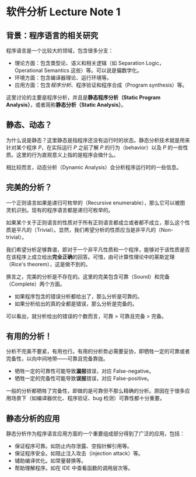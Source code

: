 # 软件分析 Lecture Note 1

## 背景：程序语言的相关研究

程序语言是一个比较大的领域，包含很多分支：

- 理论方面：包含类型论、语义和相关逻辑（如 Separation Logic，Operational Semantics 这些）等。可以说是偏数学化。
- 环境方面：包含编译器理论、运行环境等。
- 应用方面：包含*程序分析*、程序验证和程序合成（Program synthesis）等。

这里讨论的主要是程序分析，并且是**静态程序分析（Static Program Analysis）**，或者简称**静态分析（Static Analysis）**。

## 静态、动态？

为什么说是静态？这里静态是指程序还没有运行时的状态。静态分析技术就是用来针对某个程序 $P$，在实际运行 $P$ 之前了解 $P$ 的行为（behavior）以及 $P$ 的一些性质。这里的行为直观意义上指的是程序会做什么。

相比较而言，动态分析（Dynamic Analysis）会分析程序运行时的一些信息。

## 完美的分析？

一个正则语言如果是递归可枚举的（Recursive enumerable），那么它可以被图灵机识别。现有的程序语言都是递归可枚举的。

如果某个关于正则语言的性质对于所有正则语言都成立或者都不成立，那么这个性质是平凡的（Trivial）。显然，我们希望分析的性质应当是非平凡的（Non-trivial）。

我们希望分析足够靠谱，即对于一个非平凡性质和一个程序，能够对于该性质是否在该程序上成立给出**完全正确**的回答。可惜，由可计算性理论中的莱斯定理（Rice's theorem），这是做不到的。

换言之，完美的分析是不存在的。这里的完美包含可靠（Sound）和完备（Complete）两个方面。

- 如果程序包含的错误分析都给出了，那么分析是可靠的。
- 如果分析给出的真的全都是错误，那么分析是完备的。

可以看出，就分析给出的错误的个数而言，可靠 > 可靠且完备 > 完备。

## 有用的分析！

分析不完美不要紧，有用也行。有用的分析势必需要妥协，即牺牲一定的可靠或者完备性，以向中间地带——可靠且完备靠拢。

- 牺牲一定的可靠性可能导致**漏报**错误，对应 False-negative。
- 牺牲一定的完备性可能导致**误报**错误，对应 False-positive。

一般的分析都牺牲了完备性，即做的是可靠但不那么精确的分析。原因在于很多应用场景下（如编译器优化、程序验证、bug 检测）可靠性都十分重要。

## 静态分析的应用

静态分析作为程序语言应用方面的一个重要组成部分得到了广泛的应用，包括：

- 保证程序可靠。如防止内存泄露、空指针解引用等。
- 保证程序安全。如阻止注入攻击（injection attack）等。
- 辅助编译优化。如常量替换等。
- 帮助理解程序。如在 IDE 中查看函数的调用层次等。

